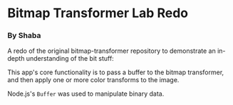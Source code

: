 # Bitmap Transformer Lab Redo

### By Shaba

A redo of the original bitmap-transformer repository to demonstrate an in-depth understanding of the bit stuff:

This app's core functionality is to pass a buffer to the bitmap transformer, and then apply one or more color transforms to the image.

Node.js's `Buffer` was used to manipulate binary data.